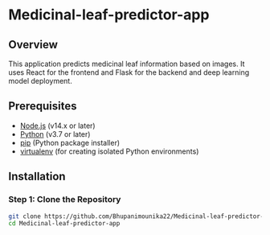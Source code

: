 # Medicinal-leaf-predictor-app

## Overview

This application predicts medicinal leaf information based on images. It uses React for the frontend and Flask for the backend and  deep learning model deployment.

## Prerequisites

- [Node.js](https://nodejs.org/) (v14.x or later)
- [Python](https://www.python.org/) (v3.7 or later)
- [pip](https://pip.pypa.io/en/stable/) (Python package installer)
- [virtualenv](https://virtualenv.pypa.io/en/stable/) (for creating isolated Python environments)

## Installation

### Step 1: Clone the Repository

```sh
git clone https://github.com/Bhupanimounika22/Medicinal-leaf-predictor-app.git
cd Medicinal-leaf-predictor-app

